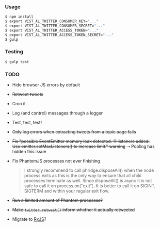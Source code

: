 ### Usage

```bash
$ npm install
$ export VIST_AL_TWITTER_CONSUMER_KEY="..."
$ export VIST_AL_TWITTER_CONSUMER_SECRET="..."
$ export VIST_AL_TWITTER_ACCESS_TOKEN="..."
$ export VIST_AL_TWITTER_ACCESS_TOKEN_SECRET="..."
$ gulp
```

### Testing

```bash
$ gulp test
```

### TODO

- Hide browser JS errors by default
- ~~Retweet tweets~~
- Cron it
- Log (and control) messages through a logger
- Test, test, test!
- ~~Only log errors when extracting tweets from a topic page fails~~
- ~~Fix "possible EventEmitter memory leak detected. 11 listeners added. Use emitter.setMaxListeners() 
  to increase limit." warning~~ ➝ Pooling has hidden this issue
- Fix PhantomJS processes not ever finishing

  > I strongly recommend to call phridge.disposeAll() when the node process exits as this is the only way to ensure that all child processes terminate as well. Since disposeAll() is async it is not safe to call it on process.on("exit"). It is better to call it on SIGINT, SIGTERM and within your regular exit flow.
- ~~Run a limited amount of Phantom processes?~~
- ~~Make `twitter.retweet()` inform whether it actually retweeted~~
- Migrate to [RxJS](https://github.com/Reactive-Extensions/RxJS)?
